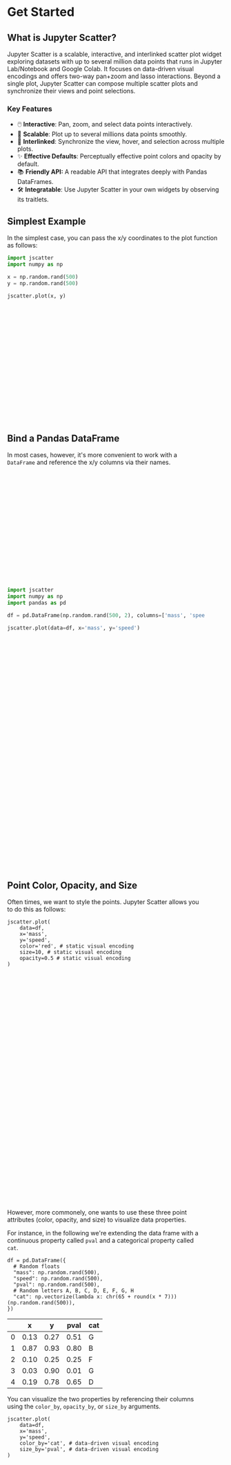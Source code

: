 # Get Started

## What is Jupyter Scatter?

Jupyter Scatter is a scalable, interactive, and interlinked scatter plot widget
exploring datasets with up to several million data points that runs in Jupyter
Lab/Notebook and Google Colab. It focuses on data-driven visual encodings and
offers two-way pan+zoom and lasso interactions. Beyond a single plot, Jupyter
Scatter can compose multiple scatter plots and synchronize their views and point
selections.

### Key Features

- 🖱️ **Interactive**: Pan, zoom, and select data points interactively.
- 🚀 **Scalable**: Plot up to several millions data points smoothly.
- 🔗 **Interlinked**: Synchronize the view, hover, and selection across multiple plots.
- ✨ **Effective Defaults**: Perceptually effective point colors and opacity by default.
- 📚 **Friendly API:** A readable API that integrates deeply with Pandas DataFrames.
- 🛠️ **Integratable**: Use Jupyter Scatter in your own widgets by observing its traitlets.

## Simplest Example

In the simplest case, you can pass the x/y coordinates to the plot function as follows:

```python
import jscatter
import numpy as np

x = np.random.rand(500)
y = np.random.rand(500)

jscatter.plot(x, y)
```

<div class="img get-started-simple"><div /></div>


## Bind a Pandas DataFrame

In most cases, however, it's more convenient to work with a `DataFrame` and
reference the x/y columns via their names.

```python
import jscatter
import numpy as np
import pandas as pd

df = pd.DataFrame(np.random.rand(500, 2), columns=['mass', 'speed'])

jscatter.plot(data=df, x='mass', y='speed')
```

<div class="img get-started-simple"><div /></div>

## Point Color, Opacity, and Size

Often times, we want to style the points. Jupyter Scatter allows you to do this
as follows:

```py{5-7}
jscatter.plot(
    data=df,
    x='mass',
    y='speed',
    color='red', # static visual encoding
    size=10, # static visual encoding
    opacity=0.5 # static visual encoding
)
```

<div class="img get-started-static-encoding"><div /></div>

However, more commonely, one wants to use these three point attributes (color,
opacity, and size) to visualize data properties.

For instance, in the following we're extending the data frame with a continuous
property called `pval` and a categorical property called `cat`.


```py{5,7}
df = pd.DataFrame({
  # Random floats
  "mass": np.random.rand(500),
  "speed": np.random.rand(500),
  "pval": np.random.rand(500),
  # Random letters A, B, C, D, E, F, G, H
  "cat": np.vectorize(lambda x: chr(65 + round(x * 7)))(np.random.rand(500)),
})
```

|   | x    | y    | pval | cat |
|---|------|------|------|-----|
| 0 | 0.13 | 0.27 | 0.51 | G   |
| 1 | 0.87 | 0.93 | 0.80 | B   |
| 2 | 0.10 | 0.25 | 0.25 | F   |
| 3 | 0.03 | 0.90 | 0.01 | G   |
| 4 | 0.19 | 0.78 | 0.65 | D   |

You can visualize the two properties by referencing their columns using the
`color_by`, `opacity_by`, or `size_by` arguments.

```py{5-6}
jscatter.plot(
    data=df,
    x='mass',
    y='speed',
    color_by='cat', # data-driven visual encoding
    size_by='pval', # data-driven visual encoding
)
```

<div class="img get-started-default-encoding-1"><div /></div>

Notice how `jscatter` uses a reasonable color and size map by default. Both are
based on the properties' data types. In this examples, the `jscatter` picked the
color blindness safe color map from [Okabe and Ito](https://jfly.uni-koeln.de/color/#pallet) as the number of
categories is less than 9.

When visualizing the `pval` via the color we see how the default color map
switches to Viridis given that `pval` is a continuous property.

```py{5}
jscatter.plot(
    data=df,
    x='mass',
    y='speed',
    color_by='pval', # pval is continuous data
    size_by='pval', # pval is categorical data
)
```

<div class="img get-started-default-encoding-2"><div /></div>

You can of course customize the color map and many other parameters of the visual encoding as shown next.

```py{7-19}
jscatter.plot(
    data=df,
    x='mass',
    y='speed',
    color_by='cat',
    size_by='pval',
    # Custom categorical color map 
    color_map=dict(
      A='red',    B='#00ff00', C=(0,0,1),   D='DeepSkyBlue',
      E='orange', F='#702AF7', G='#2AF7C0', H='teal'
    ),
    # Custom size map (specified as a linspace)
    size_map=(2, 20, 10),
)
```

<div class="img get-started-custom-encoding"><div /></div>

## Functional API

The flat API (that we used before) can get overwhelming when we customize a lot
of properties. Therefore, `jscatter` provides a functional API that groups
properties by type and exposes them via meaningfully-named methods that can
almost be read like a sentence.

For instance, line three of the example below defines that the scatter plot is
colored by the `mass` column, which maps its values to the plasma color map in
reverse order.

```py{3}
scatter = jscatter.Scatter(data=df, x='mass', y='speed')
scatter.color(by='mass', map='plasma', order='reverse')
scatter.opacity(by='density')
scatter.size(by='pval', map=[2, 4, 6, 8, 10])
scatter.background('#1E1E20')
scatter.show()
```

<div class="img get-started-functional-api-1"><div /></div>

## Update Properties After Plotting

You don't have to specify all properties upfront. Using the functional API
you can update scatter plot instances after having plotted the scatter and the
plot will automatically re-render.

For instance, in the following we're changing the color map to `magma` in
reverse order.

```py
scatter.color(map='magma', order='reverse')
```

<div class="img get-started-functional-api-2"><div /></div>

## Chaining Method Calls

Inspired by [D3](https://d3js.org/) you can also chain methods calls as follows
to update multiple property groups at once.

```py
scatter.legend(True).axes(False)
```

<div class="img get-started-functional-api-3"><div /></div>

## Animating Point Coordinates

When you update the x/y coordinates dynamically and the number of points match,
the points will animate in a smooth transition from the previous to their new
point location.

For instance, try calling [`scatter.xy('speed', 'mass')`](./api#scatter.xy) and
you will see how the points are mirrored along the diagonal.

<video autoplay loop muted playsinline width="458" data-name="get-started-xy-animation">
  <source
    src="/videos/get-started-xy-animation-light.mp4"
    type="video/mp4"
  />
</video>

## Retrieving Properties

Lastly, all method arguments are optional. If you specify arguments, the methods
will act as setters and change the properties. However, if you call a method
without any arguments it will act as a getter and return the related properties.

For example, `scatter.color()` will return the current coloring settings.

```py
{'default': (0, 0, 0, 0.66),
 'selected': (0, 0.55, 1, 1),
 'hover': (0, 0, 0, 1),
 'by': 'mass',
 'map': [[0.001462, 0.000466, 0.013866, 1.0],
  [0.002258, 0.001295, 0.018331, 1.0],
  ...
  [0.987387, 0.984288, 0.742002, 1.0],
  [0.987053, 0.991438, 0.749504, 1.0]],
 'norm': <matplotlib.colors.Normalize at 0x15f23feb0>,
 'order': 'reverse',
 'labeling': None}
```

<style scoped>
  .img {
    max-width: 100%;
    background-position: center;
    background-repeat: no-repeat;
    background-size: cover;
  }

  .img.get-started-simple {
    width: 459px;
    background-image: url(/images/get-started-simple-light.png)
  }
  .img.get-started-simple div { padding-top: 57.95207% }

  :root.dark .img.get-started-simple {
    background-image: url(/images/get-started-simple-dark.png)
  }

  .img.get-started-static-encoding {
    width: 459px;
    background-image: url(/images/get-started-static-encoding-light.png)
  }
  .img.get-started-static-encoding div { padding-top: 57.51634% }

  :root.dark .img.get-started-static-encoding {
    background-image: url(/images/get-started-static-encoding-dark.png)
  }

  .img.get-started-default-encoding-1 {
    width: 459px;
    background-image: url(/images/get-started-default-encoding-1-light.png)
  }
  .img.get-started-default-encoding-1 div { padding-top: 56.862745% }

  :root.dark .img.get-started-default-encoding-1 {
    background-image: url(/images/get-started-default-encoding-1-dark.png)
  }

  .img.get-started-default-encoding-2 {
    width: 459px;
    background-image: url(/images/get-started-default-encoding-2-light.png)
  }
  .img.get-started-default-encoding-2 div { padding-top: 56.64488% }

  :root.dark .img.get-started-default-encoding-2 {
    background-image: url(/images/get-started-default-encoding-2-dark.png)
  }

  .img.get-started-custom-encoding {
    width: 459px;
    background-image: url(/images/get-started-custom-encoding-light.png)
  }
  .img.get-started-custom-encoding div { padding-top: 57.51634% }

  :root.dark .img.get-started-custom-encoding {
    background-image: url(/images/get-started-custom-encoding-dark.png)
  }

  .img.get-started-functional-api-1 {
    width: 459px;
    background-image: url(/images/get-started-functional-api-1-light.png)
  }
  .img.get-started-functional-api-1 div { padding-top: 57.51634% }

  :root.dark .img.get-started-functional-api-1 {
    background-image: url(/images/get-started-functional-api-1-dark.png)
  }

  .img.get-started-functional-api-2 {
    width: 459px;
    background-image: url(/images/get-started-functional-api-2-light.png)
  }
  .img.get-started-functional-api-2 div { padding-top: 57.51634% }

  :root.dark .img.get-started-functional-api-2 {
    background-image: url(/images/get-started-functional-api-2-dark.png)
  }

  .img.get-started-functional-api-3 {
    width: 461px;
    background-image: url(/images/get-started-functional-api-3-light.png)
  }
  .img.get-started-functional-api-3 div { padding-top: 53.594771% }

  :root.dark .img.get-started-functional-api-3 {
    background-image: url(/images/get-started-functional-api-3-dark.png)
  }
</style>

<script setup>
  import { videoColorModeSrcSwitcher } from './utils';
  videoColorModeSrcSwitcher();
</script>
